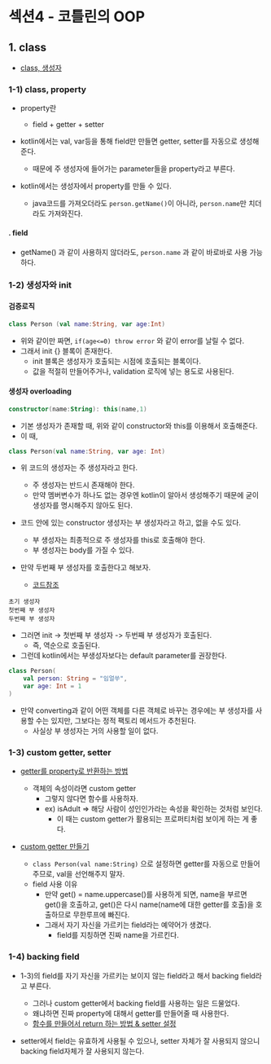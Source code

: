 # 섹션4 - 코틀린의 OOP

## 1. class

* [class, 생성자](../codes/section4/Sec4_1_2_constructorOverloading.kt)

### 1-1) class, property

* property란
    * field + getter + setter

* kotlin에서는 val, var등을 통해 field만 만들면 getter, setter를 자동으로 생성해준다.
    * 때문에 주 생성자에 들어가는 parameter들을 property라고 부른다.
* kotlin에서는 생성자에서 property를 만들 수 있다.
    * java코드를 가져오더라도 `person.getName()`이 아니라, `person.name`만 치더라도 가져와진다.

#### . field

* getName() 과 같이 사용하지 않더라도, `person.name` 과 같이 바로바로 사용 가능하다.

### 1-2) 생성자와 init

#### 검증로직

```kotlin
class Person (val name:String, var age:Int)
```

* 위와 같이만 짜면, `if(age<=0) throw error` 와 같이 error를 날릴 수 없다.
* 그래서 init {} 블록이 존재한다.
    * init 블록은 생성자가 호출되는 시점에 호출되는 블록이다.
    * 값을 적절히 만들어주거나, validation 로직에 넣는 용도로 사용된다.

#### 생성자 overloading

```kotlin
constructor(name:String): this(name,1)
```

* 기본 생성자가 존재할 때, 위와 같이 constructor와 this를 이용해서 호출해준다.
* 이 때,

```kotlin
class Person(val name:String, var age: Int)
```

* 위 코드의 생성자는 주 생성자라고 한다.
    * 주 생성자는 반드시 존재해야 한다.
    * 만약 멤버변수가 하나도 없는 경우엔 kotlin이 알아서 생성해주기 때문에 굳이 생성자를 명시해주지 않아도 된다.

* 코드 안에 있는 constructor 생성자는 부 생성자라고 하고, 없을 수도 있다.
    * 부 생성자는 최종적으로 주 생성자를 this로 호출해야 한다.
    * 부 생성자는 body를 가질 수 있다.

* 만약 두번째 부 생성자를 호출한다고 해보자.
    * [코드참조](../codes/section4/Sec4_1_2_constructorOverloading.kt)

```
초기 생성자
첫번째 부 생성자
두번째 부 생성자
```

* 그러면 init -> 첫번째 부 생성자 -> 두번째 부 생성자가 호출된다.
    * 즉, 역순으로 호출된다.
* 그런데 kotlin에서는 부생성자보다는 default parameter를 권장한다.

```kotlin
class Person(
    val person: String = "임얼쑤",
    var age: Int = 1
)
```

* 만약 converting과 같이 어떤 객체를 다른 객체로 바꾸는 경우에는 부 생성자를 사용할 수는 있지만, 그보다는 정적 팩토리 메서드가 추천된다.
    * 사실상 부 생성자는 거의 사용할 일이 없다.

### 1-3) custom getter, setter

* [getter를 property로 반환하는 방법](../codes/section4/Sec4_1_3_getterSetting.kt)
    * 객체의 속성이라면 custom getter
        * 그렇지 않다면 함수를 사용하자.
        * ex) isAdult => 해당 사람이 성인인가라는 속성을 확인하는 것처럼 보인다.
            * 이 때는 custom getter가 활용되는 프로퍼티처럼 보이게 하는 게 좋다.

* [custom getter 만들기](../codes/section4/Sec4_1_3_customGetter.kt)
    * `class Person(val name:String)` 으로 설정하면 getter를 자동으로 만들어주므로, val을 선언해주지 말자.
    * field 사용 이유
        * 만약 get() = name.uppercase()를 사용하게 되면, name을 부르면 get()을 호출하고, get()은 다시 name(name에 대한 getter를 호출)을 호출하므로 무한루프에 빠진다.
        * 그래서 자기 자신을 가르키는 field라는 예약어가 생겼다.
            * field를 지칭하면 진짜 name을 가르킨다.

### 1-4) backing field

* 1-3)의 field를 자기 자신을 가르키는 보이지 않는 field라고 해서 backing field라고 부른다.
    * 그러나 custom getter에서 backing field를 사용하는 일은 드물었다.
    * 왜냐하면 진짜 property에 대해서 getter를 만들어줄 때 사용한다.
    * [함수를 만들어서 return 하는 방법 & setter 설정](../codes/section4/Sec4_1_4_backingField.kt)

* setter에서 field는 유효하게 사용될 수 있으나, setter 자체가 잘 사용되지 않으니 backing field자체가 잘 사용되지 않는다.
